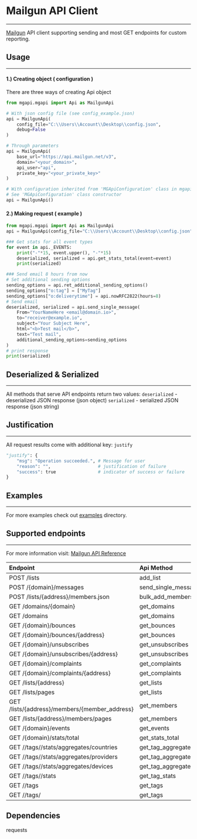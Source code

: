 # Mailgun API Client
---
[Mailgun][mailgunhome] API client supporting sending and most GET endpoints for custom reporting.
## Usage
---
#### 1.) Creating object ( configuration )
There are three ways of creating Api object
```python
from mgapi.mgapi import Api as MailgunApi

# With json config file (see config_example.json)
api = MailgunApi(
    config_file="C:\\Users\\Account\\Desktop\\config.json",
    debug=False
)

# Through parameters
api = MailgunApi(
    base_url="https://api.mailgun.net/v3",
    domain="<your_domain>",
    api_user="api",
    private_key="<your_private_key>"
)

# With configuration inherited from 'MGApiConfiguration' class in mgapi.py
# See 'MGApiConfiguration' class constructor
api = MailgunApi()
```
#### 2.) Making request ( example )
```python
from mgapi.mgapi import Api as MailgunApi
api = MailgunApi(config_file="C:\\Users\\Account\\Desktop\\config.json")

### Get stats for all event types
for event in api._EVENTS:
    print("-"*15, event.upper(), "-"*15)
    deserialized, serialized = api.get_stats_total(event=event)
    print(serialized)

### Send email 8 hours from now
# Set additional sending options
sending_options = api.ret_additional_sending_options()
sending_options["o:tag"] = ["MyTag"]
sending_options["o:deliverytime"] = api.nowRFC2822(hours=8)
# Send email
deserialized, serialized = api.send_single_message(
    From="YourNameHere <email@domain.io>",
    to="receiver@example.io",
    subject="Your Subject Here",
    html="<b>Test mail</b>",
    text="Test mail",
    additional_sending_options=sending_options
)
# print response
print(serialized)
```
## Deserialized & Serialized
---
All methods that serve API endpoints return two values:
`deserialized` - deserialized JSON response (json object)
`serialized` - serialized JSON response (json string)

## Justification
---
All request results come with additional key: `justify`
```python
"justify": {
    "msg": "Operation succeeded.", # Message for user
    "reason": "",                  # justification of failure
    "success": true                # indicator of success or failure
}
```
## Examples
---
For more examples check out [examples][mgapiexamples] directory.

## Supported endpoints
---
For more information visit: [Mailgun API Reference][mailgunapiref]

| Endpoint                                                  | Api Method          |
| :---------------------------------------------------------| :-------------------|
| POST /lists                                               | add_list            |
| POST /{domain}/messages                                   | send_single_message |
| POST /lists/{address}/members.json                        | bulk_add_members    |
| GET /domains/{domain}                                     | get_domains         |
| GET /domains                                              | get_domains         |
| GET /{domain}/bounces                                     | get_bounces         |
| GET /{domain}/bounces/{address}                           | get_bounces         |
| GET /{domain}/unsubscribes                                | get_unsubscribes    |
| GET /{domain}/unsubscribes/{address}                      | get_unsubscribes    |
| GET /{domain}/complaints                                  | get_complaints      |
| GET /{domain}/complaints/{address}                        | get_complaints      |
| GET /lists/{address}                                      | get_lists           |
| GET /lists/pages                                          | get_lists           |
| GET /lists/{address}/members/{member_address}             | get_members         |
| GET /lists/{address}/members/pages                        | get_members         |
| GET /{domain}/events                                      | get_events          |
| GET /{domain}/stats/total                                 | get_stats_total     |
| GET /<domain>/tags/<tag>/stats/aggregates/countries       | get_tag_aggregates  |
| GET /<domain>/tags/<tag>/stats/aggregates/providers       | get_tag_aggregates  |
| GET /<domain>/tags/<tag>/stats/aggregates/devices         | get_tag_aggregates  |
| GET /<domain>/tags/<tag>/stats                            | get_tag_stats       |
| GET /<domain>/tags                                        | get_tags            |
| GET /<domain>/tags/<tag>                                  | get_tags            |

## Dependencies
requests

[githubmy]: https://github.com/rolzwy7
[mailgunhome]: https://www.mailgun.com/
[mailgunapiref]: https://documentation.mailgun.com/en/latest/api_reference.html
[mgapiexamples]: https://github.com/rolzwy7/MailgunApiClient/tree/master/contrib/examples
